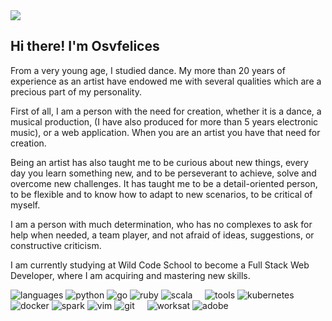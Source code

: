 <!-- Heading -->
<img src = "https://media-exp1.licdn.com/dms/image/C4E16AQGPUbnocVtNTw/profile-displaybackgroundimage-shrink_350_1400/0/1663936417272?e=1671667200&v=beta&t=UFbx3dMXuyw_M_MzdqK6ijwodl-YiZ9qScUv-dhe1Ac" width = auto> 
<h2> Hi there! I'm Osvfelices</h2>
<!-- Heading ENDS -->

 <!-- About section -->

From a very young age, I studied dance. My more than 20 years of experience as an artist have endowed me with several qualities which are a precious part of my personality. 

First of all, I am a person with the need for creation, whether it is a dance, a musical production, (I have also produced for more than 5 years electronic music), or a web application. When you are an artist you have that need for creation. 

Being an artist has also taught me to be curious about new things, every day you learn something new, and to be perseverant to achieve, solve and overcome new challenges. It has taught me to be a detail-oriented person, to be flexible and to know how to adapt to new scenarios, to be critical of myself.

I am a person with much determination, who has no complexes to ask for help when needed, a team player, and not afraid of ideas, suggestions, or constructive criticism.

I am currently studying at Wild Code School to become a Full Stack Web Developer, where I am acquiring and mastering new skills.

 <!-- About section ENDS -->

<!-- Languages section -->
![languages](https://img.shields.io/static/v1?label=&message=languages:&color=111&style=flat-square)
![python](https://img.shields.io/static/v1?logo=python&label=&message=python&color=36465D&logoColor=AAA&style=flat-square&link=)
![go](https://img.shields.io/static/v1?logo=go&label=&message=golang&color=36465D&logoColor=AAA&style=flat-square)
![ruby](https://img.shields.io/static/v1?logo=ruby&label=&message=ruby&color=36465D&logoColor=AAA&style=flat-square)
![scala](https://img.shields.io/static/v1?logo=scala&label=&message=scala&color=36465D&logoColor=AAA&style=flat-square)
&nbsp;&nbsp;&nbsp;
![tools](https://img.shields.io/static/v1?label=&message=tools:&color=111&style=flat-square)
![kubernetes](https://img.shields.io/static/v1?logo=kubernetes&label=&message=kubernetes&color=36465D&logoColor=AAA&style=flat-square)
![docker](https://img.shields.io/static/v1?logo=docker&label=&message=docker&color=36465D&logoColor=AAA&style=flat-square)
![spark](https://img.shields.io/static/v1?logo=apache-spark&label=&message=spark&color=36465D&logoColor=AAA&style=flat-square)
![vim](https://img.shields.io/static/v1?logo=vim&label=&message=vim&color=36465D&logoColor=AAA&style=flat-square)
![git](https://img.shields.io/static/v1?logo=git&label=&message=git&color=36465D&logoColor=AAA&style=flat-square)
&nbsp;&nbsp;&nbsp;
![worksat](https://img.shields.io/static/v1?label=&message=@:&color=111&style=flat-square)
![adobe](https://img.shields.io/static/v1?logo=adobe&label=&message=adobe&color=111&logoColor=FF0000&style=flat-square)


<!-- Languages section ENDS -->
<!---
osvfelices/osvfelices is a ✨ special ✨ repository because its `README.md` (this file) appears on your GitHub profile.
You can click the Preview link to take a look at your changes.
--->
